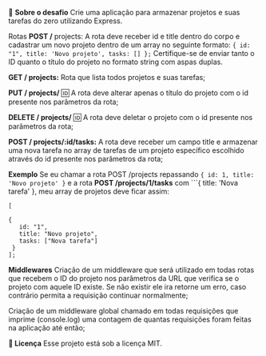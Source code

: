 
   
:rocket: **Sobre o desafio**
Crie uma aplicação para armazenar projetos e suas tarefas do zero utilizando Express.

Rotas
**POST /** projects: A rota deve receber id e title dentro do corpo e cadastrar um novo projeto dentro de um array no seguinte formato: ```{ id: "1", title: 'Novo projeto', tasks: [] };``` Certifique-se de enviar tanto o ID quanto o título do projeto no formato string com aspas duplas.

**GET / projects:** Rota que lista todos projetos e suas tarefas;

**PUT / projects/** 🆔 A rota deve alterar apenas o título do projeto com o id presente nos parâmetros da rota;

**DELETE / projects/** 🆔 A rota deve deletar o projeto com o id presente nos parâmetros da rota;

**POST / projects/:id/tasks:** A rota deve receber um campo title e armazenar uma nova tarefa no array de tarefas de um projeto específico escolhido através do id presente nos parâmetros da rota;

**Exemplo**
Se eu chamar a rota POST /projects repassando ```{ id: 1, title: 'Novo projeto' }``` e a rota **POST /projects/1/tasks** com ```{ title: 'Nova tarefa' }, meu array de projetos deve ficar assim:

```
[

{
   id: "1",
   title: "Novo projeto",
   tasks: ["Nova tarefa"]
 }
];
```

**Middlewares**
Criação de um middleware que será utilizado em todas rotas que recebem o ID do projeto nos parâmetros da URL que verifica se o projeto com aquele ID existe. Se não existir ele ira retorne um erro, caso contrário permita a requisição continuar normalmente;

Criação de um middleware global chamado em todas requisições que imprime (console.log) uma contagem de quantas requisições foram feitas na aplicação até então;

**📝 Licença**
Esse projeto está sob a licença MIT.
